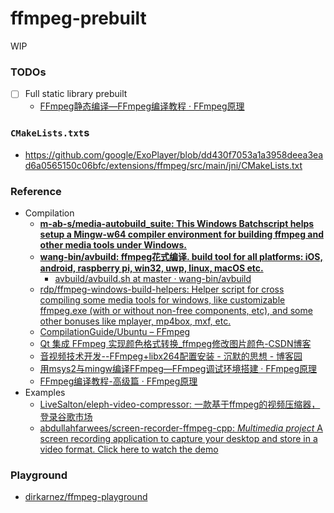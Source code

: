 ffmpeg-prebuilt
===============
WIP
### TODOs
- [ ] Full static library prebuilt
  - [FFmpeg静态编译—FFmpeg编译教程 · FFmpeg原理](https://ffmpeg.xianwaizhiyin.net/compile-ffmpeg/static.html)
### `CMakeLists.txt`s
- https://github.com/google/ExoPlayer/blob/dd430f7053a1a3958deea3ead6a0565150c06bfc/extensions/ffmpeg/src/main/jni/CMakeLists.txt

### Reference
- Compilation
  - [**m-ab-s/media-autobuild_suite: This Windows Batchscript helps setup a Mingw-w64 compiler environment for building ffmpeg and other media tools under Windows.**](https://github.com/m-ab-s/media-autobuild_suite)
  - [**wang-bin/avbuild: ffmpeg花式编译. build tool for all platforms: iOS, android, raspberry pi, win32, uwp, linux, macOS etc.**](https://github.com/wang-bin/avbuild)
    - [avbuild/avbuild.sh at master · wang-bin/avbuild](https://github.com/wang-bin/avbuild/blob/master/avbuild.sh)
  - [rdp/ffmpeg-windows-build-helpers: Helper script for cross compiling some media tools for windows, like customizable ffmpeg.exe (with or without non-free components, etc), and some other bonuses like mplayer, mp4box, mxf, etc.](https://github.com/rdp/ffmpeg-windows-build-helpers)
  - [CompilationGuide/Ubuntu – FFmpeg](https://trac.ffmpeg.org/wiki/CompilationGuide/Ubuntu)
  - [Qt 集成 FFmpeg 实现颜色格式转换_ffmpeg修改图片颜色-CSDN博客](https://stephenzhou.blog.csdn.net/article/details/127603400?ydreferer=aHR0cHM6Ly9ibG9nLmNzZG4ubmV0L3pob3V0YW9wb3dlci9hcnRpY2xlL2RldGFpbHMvMTA3MzU5MDk1?ydreferer=aHR0cHM6Ly9ibG9nLmNzZG4ubmV0L3pob3V0YW9wb3dlci9hcnRpY2xlL2RldGFpbHMvMTA3MzU5MDk1)
  - [音视频技术开发--FFmpeg+libx264配置安装 - 沉默的思想 - 博客园](https://www.cnblogs.com/hankgo/p/15526969.html)
  - [用msys2与mingw编译FFmpeg—FFmpeg调试环境搭建 · FFmpeg原理](https://ffmpeg.xianwaizhiyin.net/debug-ffmpeg/msys2-mingw.html)
  - [FFmpeg编译教程-高级篇 · FFmpeg原理](https://ffmpeg.xianwaizhiyin.net/compile-ffmpeg/)
- Examples
  - [LiveSalton/eleph-video-compressor: 一款基于ffmpeg的视频压缩器，登录谷歌市场](https://github.com/LiveSalton/eleph-video-compressor)
  - [abdullahfarwees/screen-recorder-ffmpeg-cpp: *Multimedia project* A screen recording application to capture your desktop and store in a video format. Click here to watch the demo](https://github.com/abdullahfarwees/screen-recorder-ffmpeg-cpp)


### Playground
- [dirkarnez/ffmpeg-playground](https://github.com/dirkarnez/ffmpeg-playground)
